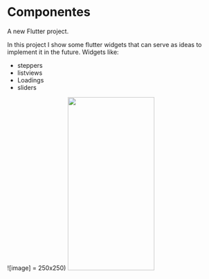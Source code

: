 # Componentes

A new Flutter project.

In this project I show some flutter widgets that can serve as ideas to implement it in the future.
Widgets like:
- steppers
- listviews
- Loadings
- sliders

![image] = 250x250)
<img src="(https://i.ibb.co/thk86h1/Screenshot-1680585710.png" width="200" height="400" />
